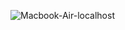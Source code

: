 ![Macbook-Air-localhost](https://github.com/user-attachments/assets/34c3afc9-7268-42fb-9843-0a31ace9f782)
